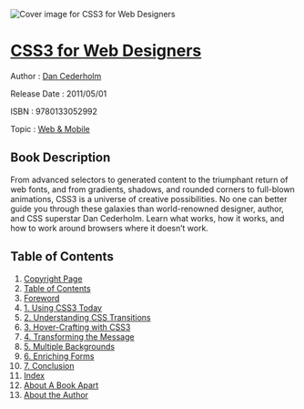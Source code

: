 ![Cover image for CSS3 for Web Designers](https://imgdetail.ebookreading.net/cover/cover/web_mobile/EB9780133052992.jpg)

[CSS3 for Web Designers](https://ebookreading.net/view/book/CSS3+for+Web+Designers-EB9780133052992_1.html "CSS3 for Web Designers")
====================================================================================================================

Author : [Dan Cederholm](https://ebookreading.net/search/author/Dan+Cederholm)

Release Date : 2011/05/01

ISBN : 9780133052992

Topic : [Web & Mobile](https://ebookreading.net/search/category/web-mobile)

Book Description
-----------------

From advanced selectors to generated content to the triumphant return of web fonts, and from gradients, shadows, and rounded corners to full-blown animations, CSS3 is a universe of creative possibilities. No one can better guide you through these galaxies than world-renowned designer, author, and CSS superstar Dan Cederholm. Learn what works, how it works, and how to work around browsers where it doesn’t work.
              
Table of Contents
-----------------

1. [Copyright Page](https://ebookreading.net/view/book/CSS3+for+Web+Designers-EB9780133052992_2.html)
1. [Table of Contents](https://ebookreading.net/view/book/CSS3+for+Web+Designers-EB9780133052992_3.html)
1. [Foreword](https://ebookreading.net/view/book/CSS3+for+Web+Designers-EB9780133052992_4.html)
1. [1. Using CSS3 Today](https://ebookreading.net/view/book/CSS3+for+Web+Designers-EB9780133052992_5.html)
1. [2. Understanding CSS Transitions](https://ebookreading.net/view/book/CSS3+for+Web+Designers-EB9780133052992_6.html)
1. [3. Hover-Crafting with CSS3](https://ebookreading.net/view/book/CSS3+for+Web+Designers-EB9780133052992_7.html)
1. [4. Transforming the Message](https://ebookreading.net/view/book/CSS3+for+Web+Designers-EB9780133052992_8.html)
1. [5. Multiple Backgrounds](https://ebookreading.net/view/book/CSS3+for+Web+Designers-EB9780133052992_9.html)
1. [6. Enriching Forms](https://ebookreading.net/view/book/CSS3+for+Web+Designers-EB9780133052992_10.html)
1. [7. Conclusion](https://ebookreading.net/view/book/CSS3+for+Web+Designers-EB9780133052992_11.html)
1. [Index](https://ebookreading.net/view/book/CSS3+for+Web+Designers-EB9780133052992_12.html)
1. [About A Book Apart](https://ebookreading.net/view/book/CSS3+for+Web+Designers-EB9780133052992_13.html#about-a-book-apart)
1. [About the Author](https://ebookreading.net/view/book/CSS3+for+Web+Designers-EB9780133052992_13.html#about-the-author)
